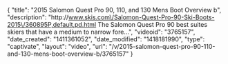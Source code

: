 {
    "title": "2015 Salomon Quest Pro 90, 110, and 130 Mens Boot Overview b",
    "description": "http:\/\/www.skis.com\/Salomon-Quest-Pro-90-Ski-Boots-2015\/360895P,default,pd.html The Salomon Quest Pro 90 best suites skiers that have a medium to narrow fore...",
    "videoid": "3765157",
    "date_created": "1411361052",
    "date_modified": "1418181990",
    "type": "captivate",
    "layout": "video",
    "url": "\/v\/2015-salomon-quest-pro-90-110-and-130-mens-boot-overview-b\/3765157"
}